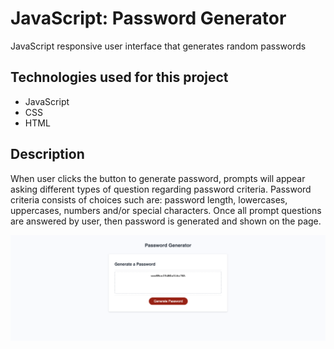 # JavaScript: Password Generator

JavaScript responsive user interface that generates random passwords

## Technologies used for this project

- JavaScript
- CSS
- HTML

## Description

When user clicks the button to generate password, prompts will appear asking different types of question regarding password criteria. Password criteria consists of choices such are: password length, lowercases, uppercases, numbers and/or special characters. Once all prompt questions are answered by user, then password is generated and shown on the page.

![picture alt](./images/Screen%20Shot%20Password%20Generator.png)
